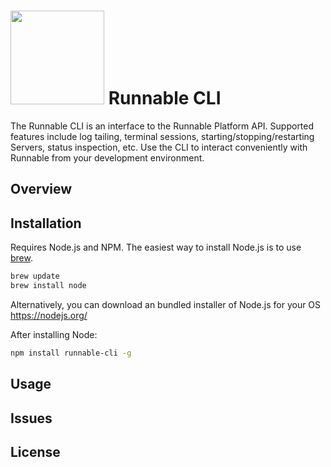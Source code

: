 <img src="https://runnable.io/build/images/runnabear-head.png" width="150"> Runnable CLI
==========

The Runnable CLI is an interface to the Runnable Platform API. Supported features include log
tailing, terminal sessions, starting/stopping/restarting Servers, status inspection, etc. Use the
CLI to interact conveniently with Runnable from your development environment.

Overview
--------


Installation
------------
Requires Node.js and NPM. The easiest way to install Node.js is to use [brew](http://brew.sh/).
```sh
brew update
brew install node
```
Alternatively, you can download an bundled installer of Node.js for your OS  
https://nodejs.org/  

After installing Node:
```sh
npm install runnable-cli -g
```

Usage
-----

Issues
------

License
-------
